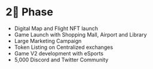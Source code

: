 # 2⃣ Phase

* Digital Map and Flight NFT launch
* Game Launch with Shopping Mall, Airport and Library
* Large Marketing Campaign
* Token Listing on Centralized exchanges
* Game V2 development with eSports
* 5,000 Discord and Twitter Community
